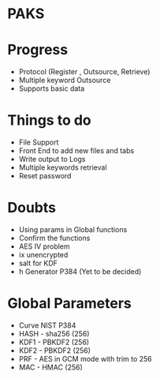 # PAKS

Progress
========
* Protocol (Register , Outsource, Retrieve)
* Multiple keyword Outsource
* Supports basic data

Things to do
============
* File Support
* Front End to add new files and tabs
* Write output to Logs
* Multiple keywords retrieval
* Reset password

Doubts
======
* Using params in Global functions
* Confirm the functions
* AES IV problem
* ix unencrypted
* salt for KDF
* h Generator P384 (Yet to be decided)

Global Parameters
=================
* Curve NIST P384
* HASH - sha256 (256)
* KDF1 - PBKDF2 (256)
* KDF2 - PBKDF2 (256)
* PRF  - AES in GCM mode with trim to 256
* MAC  - HMAC (256)
